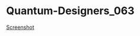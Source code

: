 # Quantum-Designers_063
[Screenshot](https://github.com/user-attachments/assets/80def0ed-f1df-4efc-ae6b-9f805d7876bd)



